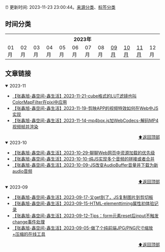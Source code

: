 :alarm_clock: 更新时间: 2023-11-23 23:00:44。[来源分类](./README.md)、[标签分类](./TAGS.md)

## 时间分类

<table>

<tr>
<th colspan="12">2023年</th>
</tr>
<tr>
<td>01月</td>
<td>02月</td>
<td>03月</td>
<td>04月</td>
<td>05月</td>
<td>06月</td>
<td>07月</td>
<td>08月</td>
<td><a href="#2023-09">09月</a></td>
<td><a href="#2023-10">10月</a></td>
<td><a href="#2023-11">11月</a></td>
<td>12月</td>
</tr>

</table>

## 文章链接

<details open>
<summary id="2023-11">
 2023-11
</summary>


- [【张鑫旭-鑫空间-鑫生活】2023-11-21-cube格式的LUT滤镜也叫ColorMapFilter在pixi中应用](https://www.zhangxinxu.com/wordpress/2023/11/cube-lut-colormapfilter-pixijs/) 
- [【张鑫旭-鑫空间-鑫生活】2023-11-19-剪映APP的视频特效如何在Web中JS实现](https://www.zhangxinxu.com/wordpress/2023/11/video-effect-js-filter-pixijs-webgl-3d/) 
- [【张鑫旭-鑫空间-鑫生活】2023-11-14-mp4box.js加WebCodecs-解码MP4视频帧并渲染](https://www.zhangxinxu.com/wordpress/2023/11/mp4box-js-webcodecs-mp4-canvas/) 

<div align="right"><a href="#时间分类">⬆返回顶部</a></div>
</details>

<details open>
<summary id="2023-10">
 2023-10
</summary>


- [【张鑫旭-鑫空间-鑫生活】2023-10-29-聊聊Web网页中资源加载的优先级](https://www.zhangxinxu.com/wordpress/2023/10/img-js-preload-fetch-priority/) 
- [【张鑫旭-鑫空间-鑫生活】2023-10-10-纯JS实现多个音频的拼接或者合并](https://www.zhangxinxu.com/wordpress/2023/10/js-audio-audiobuffer-concat-merge/) 
- [【张鑫旭-鑫空间-鑫生活】2023-10-09-JS改变AudioBuffer音量并下载为新audio音频](https://www.zhangxinxu.com/wordpress/2023/10/js-web-audio-audiobuffer-volume/) 

<div align="right"><a href="#时间分类">⬆返回顶部</a></div>
</details>

<details open>
<summary id="2023-09">
 2023-09
</summary>


- [【张鑫旭-鑫空间-鑫生活】2023-09-17-又get到了，JS复制图片到剪切板](https://www.zhangxinxu.com/wordpress/2023/09/js-copy-image-clipboard/) 
- [【张鑫旭-鑫空间-鑫生活】2023-09-15-HTML-elementtiming属性初体验记录](https://www.zhangxinxu.com/wordpress/2023/09/html-elementtiming-attribute/) 
- [【张鑫旭-鑫空间-鑫生活】2023-09-12-Tips：form元素reset后input不触发change事件处理](https://www.zhangxinxu.com/wordpress/2023/09/form-reset-input-change/) 
- [【张鑫旭-鑫空间-鑫生活】2023-09-05-做了个纯前端JPG/PNG尺寸缩放+压缩的在线工具](https://www.zhangxinxu.com/wordpress/2023/09/js-jpg-png-compress-tinyimg-mini/) 

<div align="right"><a href="#时间分类">⬆返回顶部</a></div>
</details>

